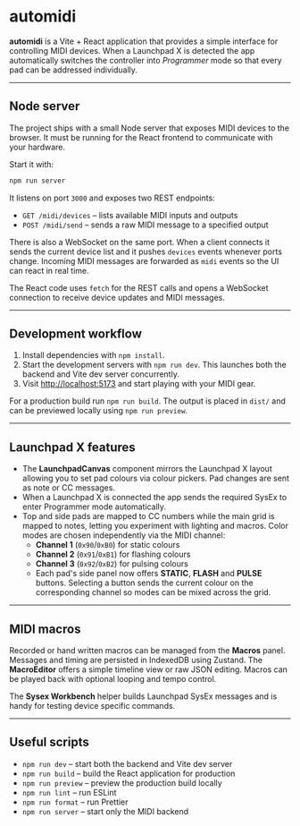# automidi

**automidi** is a Vite + React application that provides a simple interface for
controlling MIDI devices. When a Launchpad X is detected the app automatically
switches the controller into _Programmer_ mode so that every pad can be
addressed individually.

---

## Node server

The project ships with a small Node server that exposes MIDI devices to the
browser. It must be running for the React frontend to communicate with your
hardware.

Start it with:

```bash
npm run server
```

It listens on port `3000` and exposes two REST endpoints:

- `GET /midi/devices` – lists available MIDI inputs and outputs
- `POST /midi/send` – sends a raw MIDI message to a specified output

There is also a WebSocket on the same port. When a client connects it sends the
current device list and it pushes `devices` events whenever ports change. Incoming
MIDI messages are forwarded as `midi` events so the UI can react in real time.

The React code uses `fetch` for the REST calls and opens a WebSocket connection
to receive device updates and MIDI messages.

---

## Development workflow

1. Install dependencies with `npm install`.
2. Start the development servers with `npm run dev`. This launches both the backend and Vite dev server concurrently.
3. Visit <http://localhost:5173> and start playing with your MIDI gear.

For a production build run `npm run build`. The output is placed in `dist/` and
can be previewed locally using `npm run preview`.

---

## Launchpad X features

- The **LaunchpadCanvas** component mirrors the Launchpad X layout allowing you
  to set pad colours via colour pickers. Pad changes are sent as note or CC
  messages.
- When a Launchpad X is connected the app sends the required SysEx to enter
  Programmer mode automatically.
- Top and side pads are mapped to CC numbers while the main grid is mapped to
  notes, letting you experiment with lighting and macros.
  Color modes are chosen independently via the MIDI channel:
  - **Channel 1** (`0x90`/`0xB0`) for static colours
  - **Channel 2** (`0x91`/`0xB1`) for flashing colours
  - **Channel 3** (`0x92`/`0xB2`) for pulsing colours
  - Each pad's side panel now offers **STATIC**, **FLASH** and **PULSE**
    buttons. Selecting a button sends the current colour on the
    corresponding channel so modes can be mixed across the grid.

---

## MIDI macros

Recorded or hand written macros can be managed from the **Macros** panel.
Messages and timing are persisted in IndexedDB using Zustand. The
**MacroEditor** offers a simple timeline view or raw JSON editing. Macros can be
played back with optional looping and tempo control.

The **Sysex Workbench** helper builds Launchpad SysEx messages and is handy for
testing device specific commands.

---

## Useful scripts

- `npm run dev` – start both the backend and Vite dev server
- `npm run build` – build the React application for production
- `npm run preview` – preview the production build locally
- `npm run lint` – run ESLint
- `npm run format` – run Prettier
- `npm run server` – start only the MIDI backend
